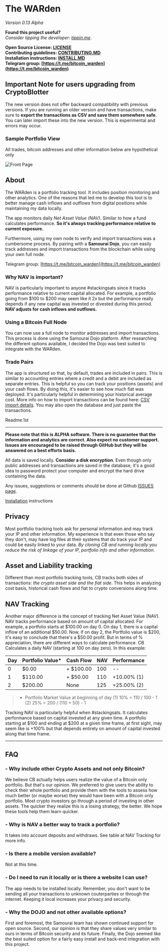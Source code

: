 # The WARden

_Version 0.13 Alpha_

**Found this project useful?** \
_Consider tipping the developer: [tippin.me](https://tippin.me/@alphaazeta)_.

**Open Source License: [LICENSE](https://github.com/pxsocs/thewarden/blob/master/LICENSE)**\
**Contributing guidelines: [CONTRIBUTING.MD](https://github.com/pxsocs/thewarden/blob/master/CONTRIBUTING.md)**\
**Installation instructions: [INSTALL.MD](https://github.com/pxsocs/thewarden/blob/master/INSTALL.MD)**\
**Telegram group: [https://t.me/bitcoin_warden](https://t.me/bitcoin_warden)**

## Important Note for users upgrading from CryptoBlotter

The new version does not offer backward compatibility with previous versions. If you are running an older version and have transactions, make sure to **export the transactions as CSV and save them somewhere safe**. You can later import these into the new version. This is experimental and errors may occur.

### Sample Portfolio View

All trades, bitcoin addresses and other information below are hypothetical only

![Front Page](https://github.com/pxsocs/thewarden/blob/master/thewarden/static/images/github_images/portfolio.png)

## About

The WARden is a portfolio tracking tool. It includes position monitoring and other analytics. One of the reasons that led me to develop this tool is to better manage cash inflows and outflows from digital positions while maintaining my data locally.

The app monitors daily _Net Asset Value (NAV)_. Similar to how a fund calculates performance. **So it's always tracking performance relative to current exposure.**

Furthermore, using my own node to verify and import transactions was a cumbersome process. By pairing with a **Samourai Dojo**, you can easily track addresses and import transactions from the blockchain while using your own full node.

Telegram group: [https://t.me/bitcoin_warden](https://t.me/bitcoin_warden)

### Why NAV is important?

NAV is particularly important to anyone #stackingsats since it tracks performance relative to current capital allocated.
For example, a portfolio going from $100 to $200 may seem like it 2x but the performance really depends if any new capital was invested or divested during this period. **NAV adjusts for cash inflows and outflows.**

### Using a Bitcoin Full Node

You can now use a full node to monitor addresses and import transactions. This process is done using the Samourai Dojo platform. After researching the different options available, I decided the Dojo was best suited to integrate with the WARden.

### Trade Pairs

The app is structured so that, by default, trades are included in pairs. This is similar to accounting entries where a credit and a debit are included as separate entries.
This is helpful so you can track your positions (assets) and your cash flows.
By doing this, it's easier to see how much fiat was deployed. It's particularly helpful in determining your historical average cost.
More info on how to import transactions can be found here: [CSV import details](http://www.thewarden.io/csvtemplate). You may also open the database and just paste the transactions.

Readme.1st

---

**Please note that this is ALPHA software. There is no guarantee that the
information and analytics are correct. Also expect no customer support. Issues are encouraged to be raised through GitHub but they will be answered on a best efforts basis.**

All data is saved locally. **Consider a disk encryption**. Even though only public addresses and transactions are saved in the database, it's a good idea to password protect your computer and encrypt the hard drive containing the data.

Any issues, suggestions or comments should be done at Github [ISSUES page](https://github.com/issues).

[Installation](https://github.com/pxsocs/thewarden/blob/master/INSTALL.MD) instructions

## Privacy

Most portfolio tracking tools ask for personal information and may track your IP and other information. My experience is that even those who say they don't, may have log files at their systems that do track your IP and could be easily linked to your data.
_By cloning CB and running locally you reduce the risk of linkage of your IP, portfolio info and other information._

## Asset and Liability tracking

Different than most portfolio tracking tools, CB tracks both sides of transactions: _the crypto asset side and the fiat side._ This helps in analyzing cost basis, historical cash flows and fiat to crypto conversions along time.

## NAV Tracking

Another major difference is the concept of tracking Net Asset Value (NAV).
NAV tracks performance based on amount of capital allocated. For example, a portfolio starts at $100.00 on day 0. On day 1, there is a capital inflow of an additional $50.00. Now, if on day 2, the Portfolio value is $200, it's easy to conclude that there's a $50.00 profit. But in terms of % appreciation, there are different ways to calculate performance.
CB Calculates a daily NAV (starting at 100 on day zero).
In this example:

| Day | Portfolio Value\* | Cash Flow  | NAV | Performance |
| --- | ----------------- | ---------- | --- | ----------- |
| 0   | \$0.00            | + \$100.00 | 100 | --          |
| 1   | \$110.00          | + \$50.00  | 110 | +10.00% (1) |
| 2   | \$200.00          | None       | 125 | +25.00% (2) |

> - Portfolio Market Value at beginning of day
>   (1) 10% = 110 / 100 - 1
>   (2) 25% = 200 / (110 + 50) - 1

Tracking NAV is particularly helpful when #stackingsats. It calculates performance based on capital invested at any given time. A portfolio starting at $100 and ending at $200 at a given time frame, at first sight, may seem like is +100% but that depends entirely on amount of capital invested
along that time frame.

---

## FAQ

### - Why include other Crypto Assets and not only Bitcoin?

We believe CB actually helps users realize the value of a Bitcoin only portfolio. But that's our opinion. We preferred to give users the ability to check their whole portfolio and provide them with the tools to assess how much better (or maybe worse) they would have been with a Bitcoin only portfolio.
Most crypto investors go through a period of investing in other assets. The quicker they realize this is a losing strategy, the better. We hope these tools help them learn quicker.

### - Why is NAV a better way to track a portfolio?

It takes into account deposits and withdraws. See table at NAV Tracking for more info.

### - Is there a mobile version available?

Not at this time.

### - Do I need to run it locally or is there a website I can use?

The app needs to be installed locally. Remember, you don't want to be sending all your transactions to unknown couterparties or through the internet. Keeping it local increases
your privacy and security.

### - Why the DOJO and not other available options?

First and foremost, the Samourai team has shown continued support for open source.
Second, our opinion is that they share values very similar to ours in terms of Bitcoin security and its future.
Finally, the Dojo seemed like the best suited option for a fairly easy install and back-end integration with this project.

